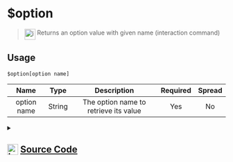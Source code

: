 # $option
> <img align="top" src="https://upload.wikimedia.org/wikipedia/commons/thumb/e/e4/Infobox_info_icon.svg/160px-Infobox_info_icon.svg.png?20150409153300" alt="image" width="25" height="auto"> Returns an option value with given name (interaction command)
## Usage
```
$option[option name]
```
| Name | Type | Description | Required | Spread
| :---: | :---: | :---: | :---: | :---: |
option name | String | The option name to retrieve its value | Yes | No
<details>
<summary>
    
## <img align="top" src="https://cdn4.iconfinder.com/data/icons/iconsimple-logotypes/512/github-512.png" alt="image" width="25" height="auto">  [Source Code](https://github.com/tryforge/ForgeScript-V2/blob/main/src/native/option.ts)
    
</summary>
    
```ts
import { ArgType, NativeFunction, Return } from "../structures"

export default new NativeFunction({
    name: "$option",
    version: "1.0.6",
    description: "Returns an option value with given name (interaction command)",
    brackets: true,
    unwrap: true,
    args: [
        {
            name: "option name",
            description: "The option name to retrieve its value",
            rest: false,
            required: true,
            type: ArgType.String,
        },
    ],
    execute(ctx, [name]) {
        return this.success(ctx.interaction?.isCommand() ? ctx.interaction.options.get(name)?.value : null)
    },
})

```
    
</details>